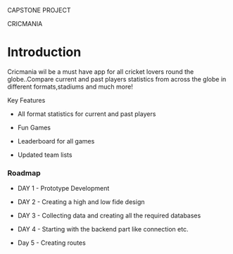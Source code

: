 CAPSTONE PROJECT

CRICMANIA


Introduction
============

Cricmania wil be a must have app for all cricket lovers round the globe..Compare current and past players statistics from across the globe in different formats,stadiums and much more!

Key Features

-   All format statistics for current and past players 

-   Fun Games 

-   Leaderboard for all games 

-   Updated team lists

### Roadmap

-   DAY 1 - Prototype Development

-   DAY 2 - Creating a high and low fide design  

-   DAY 3 - Collecting data and creating all the required databases

-   DAY 4 - Starting with the backend part like connection etc.

-   Day 5 - Creating routes